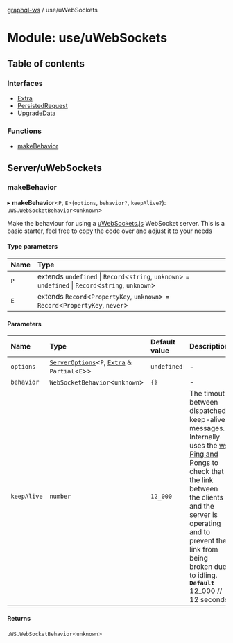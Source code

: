 [graphql-ws](../README.md) / use/uWebSockets

# Module: use/uWebSockets

## Table of contents

### Interfaces

- [Extra](../interfaces/use_uWebSockets.Extra.md)
- [PersistedRequest](../interfaces/use_uWebSockets.PersistedRequest.md)
- [UpgradeData](../interfaces/use_uWebSockets.UpgradeData.md)

### Functions

- [makeBehavior](use_uWebSockets.md#makebehavior)

## Server/uWebSockets

### makeBehavior

▸ **makeBehavior**<`P`, `E`\>(`options`, `behavior?`, `keepAlive?`): `uWS.WebSocketBehavior`<`unknown`\>

Make the behaviour for using a [uWebSockets.js](https://github.com/uNetworking/uWebSockets.js) WebSocket server.
This is a basic starter, feel free to copy the code over and adjust it to your needs

#### Type parameters

| Name | Type |
| :------ | :------ |
| `P` | extends `undefined` \| `Record`<`string`, `unknown`\> = `undefined` \| `Record`<`string`, `unknown`\> |
| `E` | extends `Record`<`PropertyKey`, `unknown`\> = `Record`<`PropertyKey`, `never`\> |

#### Parameters

| Name | Type | Default value | Description |
| :------ | :------ | :------ | :------ |
| `options` | [`ServerOptions`](../interfaces/server.ServerOptions.md)<`P`, [`Extra`](../interfaces/use_uWebSockets.Extra.md) & `Partial`<`E`\>\> | `undefined` | - |
| `behavior` | `WebSocketBehavior`<`unknown`\> | `{}` | - |
| `keepAlive` | `number` | `12_000` | The timout between dispatched keep-alive messages. Internally uses the [ws Ping and Pongs]((https://developer.mozilla.org/en-US/docs/Web/API/wss_API/Writing_ws_servers#Pings_and_Pongs_The_Heartbeat_of_wss)) to check that the link between the clients and the server is operating and to prevent the link from being broken due to idling. **`Default`** 12_000 // 12 seconds |

#### Returns

`uWS.WebSocketBehavior`<`unknown`\>
